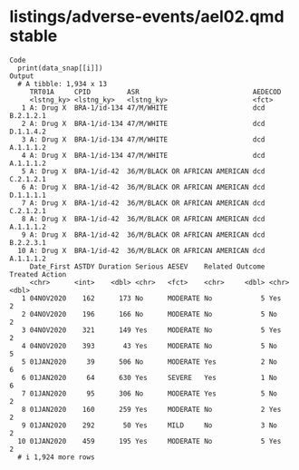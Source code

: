# listings/adverse-events/ael02.qmd stable

    Code
      print(data_snap[[i]])
    Output
      # A tibble: 1,934 x 13
         TRT01A     CPID         ASR                            AEDECOD      
         <lstng_ky> <lstng_ky>   <lstng_ky>                     <fct>        
       1 A: Drug X  BRA-1/id-134 47/M/WHITE                     dcd B.2.1.2.1
       2 A: Drug X  BRA-1/id-134 47/M/WHITE                     dcd D.1.1.4.2
       3 A: Drug X  BRA-1/id-134 47/M/WHITE                     dcd A.1.1.1.2
       4 A: Drug X  BRA-1/id-134 47/M/WHITE                     dcd A.1.1.1.2
       5 A: Drug X  BRA-1/id-42  36/M/BLACK OR AFRICAN AMERICAN dcd C.2.1.2.1
       6 A: Drug X  BRA-1/id-42  36/M/BLACK OR AFRICAN AMERICAN dcd D.1.1.1.1
       7 A: Drug X  BRA-1/id-42  36/M/BLACK OR AFRICAN AMERICAN dcd C.2.1.2.1
       8 A: Drug X  BRA-1/id-42  36/M/BLACK OR AFRICAN AMERICAN dcd A.1.1.1.2
       9 A: Drug X  BRA-1/id-42  36/M/BLACK OR AFRICAN AMERICAN dcd B.2.2.3.1
      10 A: Drug X  BRA-1/id-42  36/M/BLACK OR AFRICAN AMERICAN dcd A.1.1.1.2
         Date_First ASTDY Duration Serious AESEV    Related Outcome Treated Action
         <chr>      <int>    <dbl> <chr>   <fct>    <chr>     <dbl> <chr>    <dbl>
       1 04NOV2020    162      173 No      MODERATE No            5 Yes          2
       2 04NOV2020    196      166 No      MODERATE No            5 No           2
       3 04NOV2020    321      149 Yes     MODERATE No            5 Yes          2
       4 04NOV2020    393       43 Yes     MODERATE No            5 No           5
       5 01JAN2020     39      506 No      MODERATE Yes           2 No           6
       6 01JAN2020     64      630 Yes     SEVERE   Yes           1 No           6
       7 01JAN2020     95      306 No      MODERATE Yes           5 No           2
       8 01JAN2020    160      259 Yes     MODERATE No            2 Yes          2
       9 01JAN2020    292       50 Yes     MILD     No            3 No           2
      10 01JAN2020    459      195 Yes     MODERATE No            5 Yes          2
      # i 1,924 more rows

